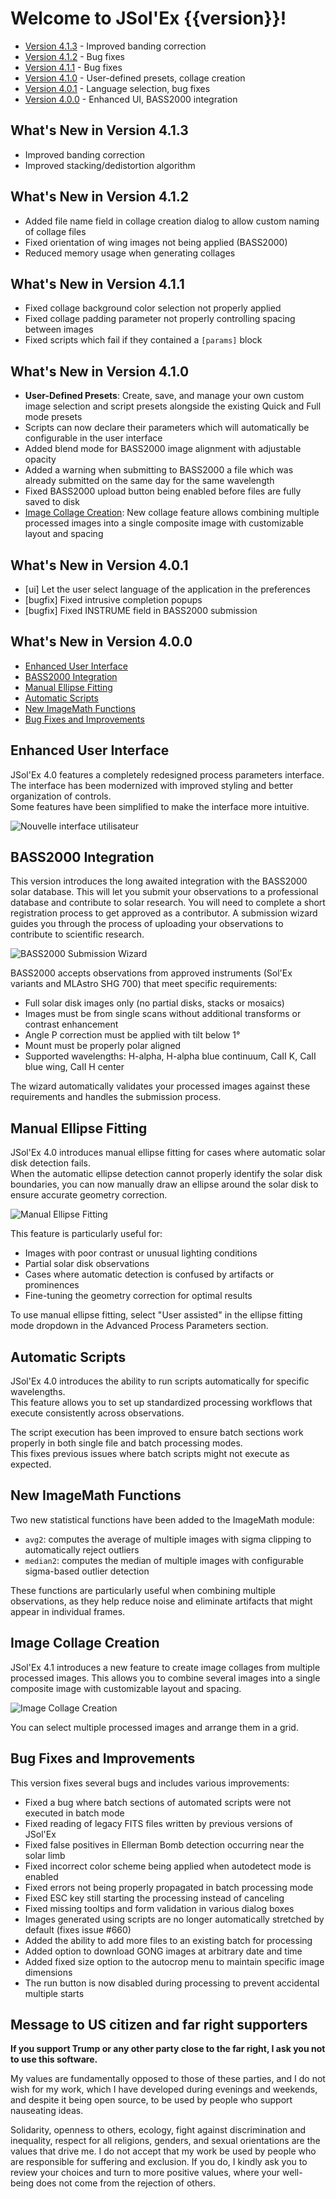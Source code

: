 # Welcome to JSol'Ex {{version}}!

- [Version 4.1.3](#whats-new-in-version-4-1-3) - Improved banding correction
- [Version 4.1.2](#whats-new-in-version-4-1-2) - Bug fixes
- [Version 4.1.1](#whats-new-in-version-4-1-1) - Bug fixes
- [Version 4.1.0](#whats-new-in-version-4-1-0) - User-defined presets, collage creation
- [Version 4.0.1](#whats-new-in-version-4-0-1) - Language selection, bug fixes
- [Version 4.0.0](#whats-new-in-version-4-0-0) - Enhanced UI, BASS2000 integration

## What's New in Version 4.1.3

- Improved banding correction
- Improved stacking/dedistortion algorithm

## What's New in Version 4.1.2

- Added file name field in collage creation dialog to allow custom naming of collage files
- Fixed orientation of wing images not being applied (BASS2000)
- Reduced memory usage when generating collages

## What's New in Version 4.1.1

- Fixed collage background color selection not properly applied
- Fixed collage padding parameter not properly controlling spacing between images
- Fixed scripts which fail if they contained a `[params]` block

## What's New in Version 4.1.0

- **User-Defined Presets**: Create, save, and manage your own custom image selection and script presets alongside the existing Quick and Full mode presets
- Scripts can now declare their parameters which will automatically be configurable in the user interface
- Added blend mode for BASS2000 image alignment with adjustable opacity
- Added a warning when submitting to BASS2000 a file which was already submitted on the same day for the same wavelength
- Fixed BASS2000 upload button being enabled before files are fully saved to disk
- [Image Collage Creation](#image-collage-creation): New collage feature allows combining multiple processed images into a single composite image with customizable layout and spacing

## What's New in Version 4.0.1

- [ui] Let the user select language of the application in the preferences
- [bugfix] Fixed intrusive completion popups
- [bugfix] Fixed INSTRUME field in BASS2000 submission

## What's New in Version 4.0.0

- [Enhanced User Interface](#enhanced-user-interface)
- [BASS2000 Integration](#bass2000-integration)
- [Manual Ellipse Fitting](#manual-ellipse-fitting)
- [Automatic Scripts](#automatic-scripts)
- [New ImageMath Functions](#new-imagemath-functions)
- [Bug Fixes and Improvements](#bug-fixes-and-improvements)

## Enhanced User Interface

JSol'Ex 4.0 features a completely redesigned process parameters interface.  
The interface has been modernized with improved styling and better organization of controls.  
Some features have been simplified to make the interface more intuitive.

![Nouvelle interface utilisateur](/docs/new-ui-en.png)

## BASS2000 Integration

This version introduces the long awaited integration with the BASS2000 solar database.
This will let you submit your observations to a professional database and contribute to solar research.
You will need to complete a short registration process to get approved as a contributor.
A submission wizard guides you through the process of uploading your observations to contribute to scientific research.

![BASS2000 Submission Wizard](/docs/bass2000-en.png)

BASS2000 accepts observations from approved instruments (Sol'Ex variants and MLAstro SHG 700) that meet specific requirements:
- Full solar disk images only (no partial disks, stacks or mosaics)
- Images must be from single scans without additional transforms or contrast enhancement
- Angle P correction must be applied with tilt below 1°
- Mount must be properly polar aligned
- Supported wavelengths: H-alpha, H-alpha blue continuum, CaII K, CaII blue wing, CaII H center

The wizard automatically validates your processed images against these requirements and handles the submission process.

## Manual Ellipse Fitting

JSol'Ex 4.0 introduces manual ellipse fitting for cases where automatic solar disk detection fails.  
When the automatic ellipse detection cannot properly identify the solar disk boundaries, you can now manually draw an ellipse around the solar disk to ensure accurate geometry correction.

![Manual Ellipse Fitting](/docs/assisted-fit-en.png)

This feature is particularly useful for:
- Images with poor contrast or unusual lighting conditions
- Partial solar disk observations
- Cases where automatic detection is confused by artifacts or prominences
- Fine-tuning the geometry correction for optimal results

To use manual ellipse fitting, select "User assisted" in the ellipse fitting mode dropdown in the Advanced Process Parameters section.

## Automatic Scripts

JSol'Ex 4.0 introduces the ability to run scripts automatically for specific wavelengths.  
This feature allows you to set up standardized processing workflows that execute consistently across observations.

The script execution has been improved to ensure batch sections work properly in both single file and batch processing modes.  
This fixes previous issues where batch scripts might not execute as expected.

## New ImageMath Functions

Two new statistical functions have been added to the ImageMath module:

- `avg2`: computes the average of multiple images with sigma clipping to automatically reject outliers
- `median2`: computes the median of multiple images with configurable sigma-based outlier detection

These functions are particularly useful when combining multiple observations, as they help reduce noise and eliminate artifacts that might appear in individual frames.

## Image Collage Creation

JSol'Ex 4.1 introduces a new feature to create image collages from multiple processed images.
This allows you to combine several images into a single composite image with customizable layout and spacing.

![Image Collage Creation](/docs/collage-interface-fr.jpg)

You can select multiple processed images and arrange them in a grid.

## Bug Fixes and Improvements

This version fixes several bugs and includes various improvements:

- Fixed a bug where batch sections of automated scripts were not executed in batch mode
- Fixed reading of legacy FITS files written by previous versions of JSol'Ex
- Fixed false positives in Ellerman Bomb detection occurring near the solar limb
- Fixed incorrect color scheme being applied when autodetect mode is enabled
- Fixed errors not being properly propagated in batch processing mode
- Fixed ESC key still starting the processing instead of canceling
- Fixed missing tooltips and form validation in various dialog boxes
- Images generated using scripts are no longer automatically stretched by default (fixes issue #660)
- Added the ability to add more files to an existing batch for processing
- Added option to download GONG images at arbitrary date and time
- Added fixed size option to the autocrop menu to maintain specific image dimensions
- The run button is now disabled during processing to prevent accidental multiple starts

## Message to US citizen and far right supporters

**If you support Trump or any other party close to the far right, I ask you not to use this software.**

My values are fundamentally opposed to those of these parties, and I do not wish for my work, which I have developed during evenings and weekends, and despite it being open source, to be used by people who support nauseating ideas.

Solidarity, openness to others, ecology, fight against discrimination and inequality, respect for all religions, genders, and sexual orientations are the values that drive me.
I do not accept that my work be used by people who are responsible for suffering and exclusion.
If you do, I kindly ask you to review your choices and turn to more positive values, where your well-being does not come from the rejection of others.
